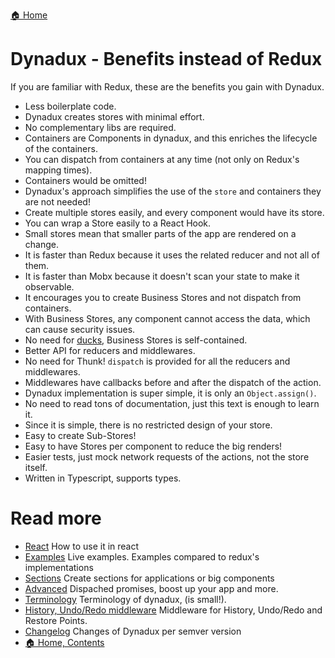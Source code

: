[🏠 Home](../README.md)

# Dynadux - Benefits instead of Redux

If you are familiar with Redux, these are the benefits you gain with Dynadux.

- Less boilerplate code.
- Dynadux creates stores with minimal effort.
- No complementary libs are required.
- Containers are Components in dynadux, and this enriches the lifecycle of the containers. 
- You can dispatch from containers at any time (not only on Redux's mapping times).
- Containers would be omitted!
- Dynadux's approach simplifies the use of the `store` and containers they are not needed!
- Create multiple stores easily, and every component would have its store.
- You can wrap a Store easily to a React Hook.
- Small stores mean that smaller parts of the app are rendered on a change.
- It is faster than Redux because it uses the related reducer and not all of them.
- It is faster than Mobx because it doesn't scan your state to make it observable.
- It encourages you to create Business Stores and not dispatch from containers.
- With Business Stores, any component cannot access the data, which can cause security issues.
- No need for [ducks](https://github.com/erikras/ducks-modular-redux), Business Stores is self-contained. 
- Better API for reducers and middlewares.
- No need for Thunk! `dispatch` is provided for all the reducers and middlewares.
- Middlewares have callbacks before and after the dispatch of the action.
- Dynadux implementation is super simple, it is only an `Object.assign()`.
- No need to read tons of documentation, just this text is enough to learn it.
- Since it is simple, there is no restricted design of your store.
- Easy to create Sub-Stores!
- Easy to have Stores per component to reduce the big renders!
- Easier tests, just mock network requests of the actions, not the store itself.
- Written in Typescript, supports types.

# Read more 

- [React](./React.md) How to use it in react
- [Examples](./Examples.md) Live examples. Examples compared to redux's implementations
- [Sections](./Sections.md) Create sections for applications or big components
- [Advanced](./Advanced.md) Dispached promises, boost up your app and more.
- [Terminology](./Terminology.md) Terminology of dynadux, (is small!).
- [History, Undo/Redo middleware](https://github.com/aneldev/dynadux-history-middleware) Middleware for History, Undo/Redo and Restore Points.
- [Changelog](./Changelog.md) Changes of Dynadux per semver version
- [🏠 Home, Contents](../README.md#table-of-contents)
